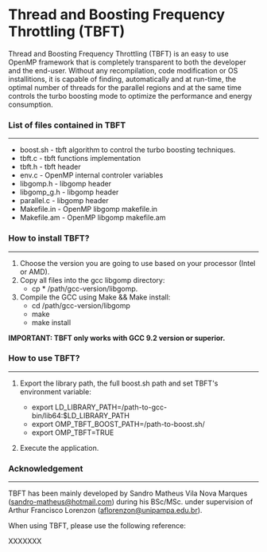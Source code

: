 # Thread and Boosting Frequency Throttling (TBFT)

Thread and Boosting Frequency Throttling (TBFT) is an easy to use OpenMP framework that is completely transparent to both the developer and the end-user. Without any recompilation, code modification or OS installitions, it is capable of finding, automatically and at run-time, the optimal number of threads for the parallel regions and at the same time controls the turbo boosting mode to optimize the performance and energy consumption. 

### List of files contained in TBFT
---

* boost.sh              -  tbft algorithm to control the turbo boosting techniques.
* tbft.c                -  tbft functions implementation
* tbft.h                -  tbft header
* env.c                 -  OpenMP internal controler variables
* libgomp.h             -  libgomp header
* libgomp_g.h           -  libgomp header
* parallel.c            -  libgomp header
* Makefile.in           -  OpenMP libgomp makefile.in
* Makefile.am           -  OpenMP libgomp makefile.am



### How to install TBFT?
---

1. Choose the version you are going to use based on your processor (Intel or AMD).
2. Copy all files into the gcc libgomp directory:
      - cp * /path/gcc-version/libgomp.
3. Compile the GCC using Make && Make install:
      - cd /path/gcc-version/libgomp
      - make
      - make install


**IMPORTANT: TBFT only works with GCC 9.2 version or superior.**


### How to use TBFT?
---

1. Export the library path, the full boost.sh path and set TBFT's environment variable:
      - export LD_LIBRARY_PATH=/path-to-gcc-bin/lib64:$LD_LIBRARY_PATH
      - export OMP_TBFT_BOOST_PATH=/path-to-boost.sh/
      - export OMP_TBFT=TRUE
      
2. Execute the application.


### Acknowledgement
---

TBFT has been mainly developed by Sandro Matheus Vila Nova Marques (sandro-matheus@hotmail.com) during his BSc/MSc. under supervision of Arthur Francisco Lorenzon (aflorenzon@unipampa.edu.br).

When using TBFT, please use the following reference:

XXXXXXX
